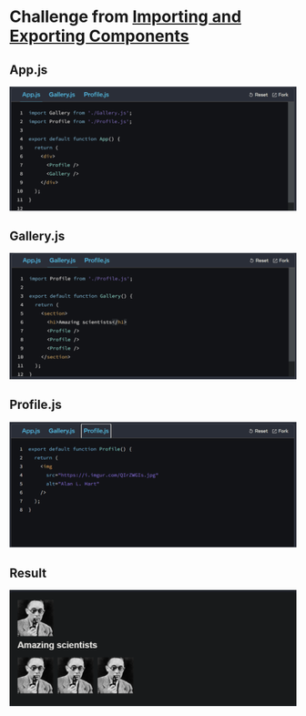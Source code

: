 # Challenge from [Importing and Exporting Components](https://beta.reactjs.org/learn/importing-and-exporting-components "link")

## App.js

![screenshot](./screenshots/1.png "Demo")

## Gallery.js

![screenshot](./screenshots/2.png "Demo")

## Profile.js

![screenshot](./screenshots/3.png "Demo")

## Result

![screenshot](./screenshots/4.png "Demo")